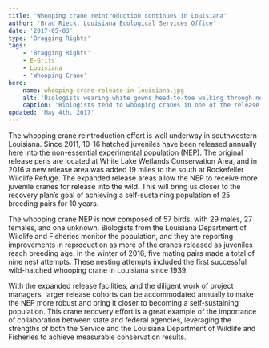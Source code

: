 ```yaml
---
title: 'Whooping crane reintroduction continues in Louisiana'
author: 'Brad Rieck, Louisiana Ecological Services Office'
date: '2017-05-03'
type: 'Bragging Rights'
tags:
    - 'Bragging Rights'
    - E-Grits
    - Louisiana
    - 'Whooping Crane'
hero:
    name: whooping-crane-release-in-louisiana.jpg
    alt: 'Biologists wearing white gowns head-to-toe walking through nets in a marsh holding whooping cranes.'
    caption: 'Biologists tend to whooping cranes in one of the release pens at White Lake Wetlands Conservation Area. Photo by Louisiana Department of Wildlife and Fisheries.'
updated: 'May 4th, 2017'
---
```


The whooping crane reintroduction effort is well underway in southwestern Louisiana. Since 2011, 10-16 hatched juveniles have been released annually here into the non-essential experimental population (NEP). The original release pens are located at White Lake Wetlands Conservation Area, and in 2016 a new release area was added 19 miles to the south at Rockefeller Wildlife Refuge. The expanded release areas allow the NEP to receive more juvenile cranes for release into the wild. This will bring us closer to the recovery plan’s goal of achieving a self-sustaining population of 25 breeding pairs for 10 years.

The whooping crane NEP is now composed of 57 birds, with 29 males, 27 females, and one unknown. Biologists from the Louisiana Department of Wildlife and Fisheries monitor the population, and they are reporting improvements in reproduction as more of the cranes released as juveniles reach breeding age. In the winter of 2016, five mating pairs made a total of nine nest attempts. These nesting attempts included the first successful wild-hatched whooping crane in Louisiana since 1939.

With the expanded release facilities, and the diligent work of project managers, larger release cohorts can be accommodated annually to make the NEP more robust and bring it closer to becoming a self-sustaining population. This crane recovery effort is a great example of the importance of collaboration between state and federal agencies, leveraging the strengths of both the Service and the Louisiana Department of Wildlife and Fisheries to achieve measurable conservation results.
